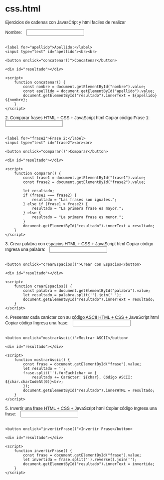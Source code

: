    # css.html
  Ejercicios de cadenas con JavasCript y html faciles de realizar 
   <!DOCTYPE html>
<html lang="es">
<head>
    <meta charset="UTF-8">
    <meta name="viewport" content="width=device-width, initial-scale=1.0">
    <title>Concatenar Nombre y Apellido</title>
    <style>
        body { font-family: Arial, sans-serif; }
        label { margin-right: 10px; }
        button { margin-top: 10px; }
        #resultado { margin-top: 20px; font-weight: bold; }
    </style>
</head>
<body>
    <label for="nombre">Nombre:</label>
    <input type="text" id="nombre"><br><br>

    <label for="apellido">Apellido:</label>
    <input type="text" id="apellido"><br><br>

    <button onclick="concatenar()">Concatenar</button>

    <div id="resultado"></div>

    <script>
        function concatenar() {
            const nombre = document.getElementById("nombre").value;
            const apellido = document.getElementById("apellido").value;
            document.getElementById("resultado").innerText = ${apellido} ${nombre};
        }
    </script>
</body>
</html>
2. Comparar frases
HTML + CSS + JavaScript
html
Copiar código
<!DOCTYPE html>
<html lang="es">
<head>
    <meta charset="UTF-8">
    <meta name="viewport" content="width=device-width, initial-scale=1.0">
    <title>Comparar Frases</title>
    <style>
        body { font-family: Arial, sans-serif; }
        label { margin-right: 10px; }
        button { margin-top: 10px; }
        #resultado { margin-top: 20px; font-weight: bold; }
    </style>
</head>
<body>
    <label for="frase1">Frase 1:</label>
    <input type="text" id="frase1"><br><br>

    <label for="frase2">Frase 2:</label>
    <input type="text" id="frase2"><br><br>

    <button onclick="comparar()">Comparar</button>

    <div id="resultado"></div>

    <script>
        function comparar() {
            const frase1 = document.getElementById("frase1").value;
            const frase2 = document.getElementById("frase2").value;

            let resultado;
            if (frase1 === frase2) {
                resultado = "Las frases son iguales.";
            } else if (frase1 > frase2) {
                resultado = "La primera frase es mayor.";
            } else {
                resultado = "La primera frase es menor.";
            }
            document.getElementById("resultado").innerText = resultado;
        }
    </script>
</body>
</html>
3. Crear palabra con espacios
HTML + CSS + JavaScript
html
Copiar código
<!DOCTYPE html>
<html lang="es">
<head>
    <meta charset="UTF-8">
    <meta name="viewport" content="width=device-width, initial-scale=1.0">
    <title>Crear Palabra con Espacios</title>
    <style>
        body { font-family: Arial, sans-serif; }
        label { margin-right: 10px; }
        button { margin-top: 10px; }
        #resultado { margin-top: 20px; font-weight: bold; }
    </style>
</head>
<body>
    <label for="palabra">Ingresa una palabra:</label>
    <input type="text" id="palabra"><br><br>

    <button onclick="crearEspacios()">Crear con Espacios</button>

    <div id="resultado"></div>

    <script>
        function crearEspacios() {
            const palabra = document.getElementById("palabra").value;
            let resultado = palabra.split('').join(' ');
            document.getElementById("resultado").innerText = resultado;
        }
    </script>
</body>
</html>
4. Presentar cada carácter con su código ASCII
HTML + CSS + JavaScript
html
Copiar código
<!DOCTYPE html>
<html lang="es">
<head>
    <meta charset="UTF-8">
    <meta name="viewport" content="width=device-width, initial-scale=1.0">
    <title>Código ASCII de cada carácter</title>
    <style>
        body { font-family: Arial, sans-serif; }
        label { margin-right: 10px; }
        button { margin-top: 10px; }
        #resultado { margin-top: 20px; font-weight: bold; }
    </style>
</head>
<body>
    <label for="frase">Ingresa una frase:</label>
    <input type="text" id="frase"><br><br>

    <button onclick="mostrarAscii()">Mostrar ASCII</button>

    <div id="resultado"></div>

    <script>
        function mostrarAscii() {
            const frase = document.getElementById("frase").value;
            let resultado = '';
            frase.split('').forEach(char => {
                resultado += Carácter: ${char}, Código ASCII: ${char.charCodeAt(0)}<br>;
            });
            document.getElementById("resultado").innerHTML = resultado;
        }
    </script>
</body>
</html>
5. Invertir una frase
HTML + CSS + JavaScript
html
Copiar código
<!DOCTYPE html>
<html lang="es">
<head>
    <meta charset="UTF-8">
    <meta name="viewport" content="width=device-width, initial-scale=1.0">
    <title>Invertir Frase</title>
    <style>
        body { font-family: Arial, sans-serif; }
        label { margin-right: 10px; }
        button { margin-top: 10px; }
        #resultado { margin-top: 20px; font-weight: bold; }
    </style>
</head>
<body>
    <label for="frase">Ingresa una frase:</label>
    <input type="text" id="frase"><br><br>

    <button onclick="invertirFrase()">Invertir Frase</button>

    <div id="resultado"></div>

    <script>
        function invertirFrase() {
            const frase = document.getElementById("frase").value;
            let invertida = frase.split('').reverse().join('');
            document.getElementById("resultado").innerText = invertida;
        }
    </script>
</body>
</html>
